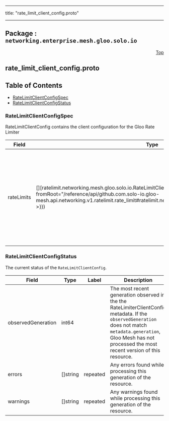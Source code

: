 
---

title: "rate_limit_client_config.proto"

---

## Package : `networking.enterprise.mesh.gloo.solo.io`



<a name="top"></a>

<a name="API Reference for rate_limit_client_config.proto"></a>
<p align="right"><a href="#top">Top</a></p>

## rate_limit_client_config.proto


## Table of Contents
  - [RateLimitClientConfigSpec](#networking.enterprise.mesh.gloo.solo.io.RateLimitClientConfigSpec)
  - [RateLimitClientConfigStatus](#networking.enterprise.mesh.gloo.solo.io.RateLimitClientConfigStatus)







<a name="networking.enterprise.mesh.gloo.solo.io.RateLimitClientConfigSpec"></a>

### RateLimitClientConfigSpec
RateLimitClientConfig contains the client configuration for the Gloo Rate Limiter


| Field | Type | Label | Description |
| ----- | ---- | ----- | ----------- |
| rateLimits | [][ratelimit.networking.mesh.gloo.solo.io.RateLimitClient]({{< versioned_link_path fromRoot="/reference/api/github.com.solo-io.gloo-mesh.api.networking.v1.ratelimit.rate_limit#ratelimit.networking.mesh.gloo.solo.io.RateLimitClient" >}}) | repeated | The RateLimitClient specifies the ratelimit Actions which the client (Envoy) will use to compose the descriptors that will be sent to the server to make a rate limiting decision. |
  





<a name="networking.enterprise.mesh.gloo.solo.io.RateLimitClientConfigStatus"></a>

### RateLimitClientConfigStatus
The current status of the `RateLimitClientConfig`.


| Field | Type | Label | Description |
| ----- | ---- | ----- | ----------- |
| observedGeneration | int64 |  | The most recent generation observed in the the RateLimiterClientConfig metadata. If the `observedGeneration` does not match `metadata.generation`, Gloo Mesh has not processed the most recent version of this resource. |
  | errors | []string | repeated | Any errors found while processing this generation of the resource. |
  | warnings | []string | repeated | Any warnings found while processing this generation of the resource. |
  




 <!-- end messages -->

 <!-- end enums -->

 <!-- end HasExtensions -->

 <!-- end services -->

